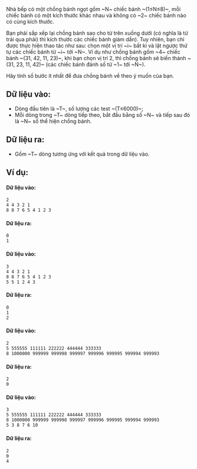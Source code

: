 Nhà bếp có một chồng bánh ngọt gồm ~N~ chiếc bánh ~(1≤N≤8)~, mỗi chiếc bánh có một kích thước khác nhau và không có ~2~ chiếc bánh nào có cùng kích thước.

Bạn phải sắp xếp lại chồng bánh sao cho từ trên xuống dưới (có nghĩa là từ trái qua phải) thì kích thước các chiếc bánh giảm dần). Tuy nhiên, bạn chỉ được thực hiện thao tác như sau: chọn một vị trí ~i~ bất kì và lật ngược thứ tự các chiếc bánh từ ~i~ tới ~N~. Ví dụ như chồng bánh gồm ~4~ chiếc bánh ~(31, 42, 11, 23)~, khi bạn chọn vị trí 2, thì chồng bánh sẽ biến thánh ~(31, 23, 11, 42)~ (các chiếc bánh đánh số từ ~1~ tới ~N~).

Hãy tính số bước ít nhất để đưa chồng bánh về theo ý muốn của bạn.

## Dữ liệu vào:
- Dòng đầu tiên là ~T~, số lượng các test ~(T≤6000)~;
- Mỗi dòng trong ~T~ dòng tiếp theo, bắt đầu bằng số ~N~ và tiếp sau đó là ~N~ số thể hiện chồng bánh. 

## Dữ liệu ra:
- Gồm ~T~ dòng tương ứng với kết quả trong dữ liệu vào.

## Ví dụ:
#### Dữ liệu vào:
```
2
4 4 3 2 1
8 8 7 6 5 4 1 2 3
```

#### Dữ liệu ra:
```
0
1
```

#### Dữ liệu vào:
```
3
4 4 3 2 1
8 8 7 6 5 4 1 2 3
5 5 1 2 4 3
```

#### Dữ liệu ra:
```
0
1
2
```

#### Dữ liệu vào:
```
2
5 555555 111111 222222 444444 333333
8 1000000 999999 999998 999997 999996 999995 999994 999993
```

#### Dữ liệu ra:
```
2
0
```

#### Dữ liệu vào:
```
3
5 555555 111111 222222 444444 333333
8 1000000 999999 999998 999997 999996 999995 999994 999993
5 3 8 7 6 10
```

#### Dữ liệu ra:
```
2
0
4
```